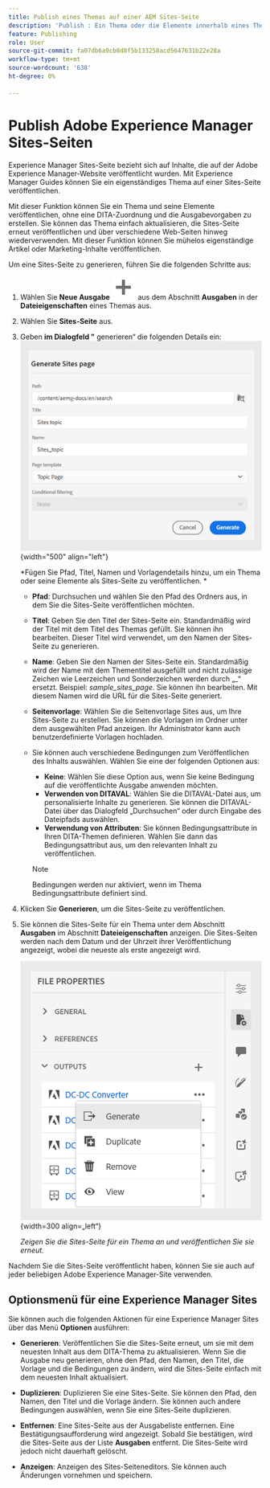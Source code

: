 ```yaml
---
title: Publish eines Themas auf einer AEM Sites-Seite
description: 'Publish : Ein Thema oder die Elemente innerhalb eines Themas in einer Adobe Experience Manager Sites-Ausgabe.  Erfahren Sie, wie Sie die für ein Thema vorhandene Experience Manager Sites-Seite anzeigen und erneut veröffentlichen.'
feature: Publishing
role: User
source-git-commit: fa07db6a9cb8d8f5b133258acd5647631b22e28a
workflow-type: tm+mt
source-wordcount: '638'
ht-degree: 0%

---
```


# Publish Adobe Experience Manager Sites-Seiten


Experience Manager Sites-Seite bezieht sich auf Inhalte, die auf der Adobe Experience Manager-Website veröffentlicht wurden. Mit Experience Manager Guides können Sie ein eigenständiges Thema auf einer Sites-Seite veröffentlichen.

Mit dieser Funktion können Sie ein Thema und seine Elemente veröffentlichen, ohne eine DITA-Zuordnung und die Ausgabevorgaben zu erstellen. Sie können das Thema einfach aktualisieren, die Sites-Seite erneut veröffentlichen und über verschiedene Web-Seiten hinweg wiederverwenden. Mit dieser Funktion können Sie mühelos eigenständige Artikel oder Marketing-Inhalte veröffentlichen.





Um eine Sites-Seite zu generieren, führen Sie die folgenden Schritte aus:




1. Wählen Sie **Neue Ausgabe** ![Symbol „Neue Ausgabe](./images/Add_icon.svg) aus dem Abschnitt **Ausgaben** in der **Dateieigenschaften** eines Themas aus.
1. Wählen Sie **Sites-Seite** aus.


1. Geben **im Dialogfeld &quot;** generieren“ die folgenden Details ein:
   ![Fügen Sie den Pfad und die Vorlagendetails auf der Seite „Sites generieren“ hinzu](images/aem-sites-page-generate.png){width="500" align="left"}

   *Fügen Sie Pfad, Titel, Namen und Vorlagendetails hinzu, um ein Thema oder seine Elemente als Sites-Seite zu veröffentlichen. *

   * **Pfad**: Durchsuchen und wählen Sie den Pfad des Ordners aus, in dem Sie die Sites-Seite veröffentlichen möchten.
   * **Titel**: Geben Sie den Titel der Sites-Seite ein. Standardmäßig wird der Titel mit dem Titel des Themas gefüllt. Sie können ihn bearbeiten. Dieser Titel wird verwendet, um den Namen der Sites-Seite zu generieren.
   * **Name**: Geben Sie den Namen der Sites-Seite ein. Standardmäßig wird der Name mit dem Thementitel ausgefüllt und nicht zulässige Zeichen wie Leerzeichen und Sonderzeichen werden durch „_“ ersetzt. Beispiel: *sample_sites_page*. Sie können ihn bearbeiten. Mit diesem Namen wird die URL für die Sites-Seite generiert.
   * **Seitenvorlage**: Wählen Sie die Seitenvorlage Sites aus, um Ihre Sites-Seite zu erstellen. Sie können die Vorlagen im Ordner unter dem ausgewählten Pfad anzeigen. Ihr Administrator kann auch benutzerdefinierte Vorlagen hochladen.


   * Sie können auch verschiedene Bedingungen zum Veröffentlichen des Inhalts auswählen.  Wählen Sie eine der folgenden Optionen aus:


      * **Keine**: Wählen Sie diese Option aus, wenn Sie keine Bedingung auf die veröffentlichte Ausgabe anwenden möchten.
      * **Verwenden von DITAVAL**: Wählen Sie die DITAVAL-Datei aus, um personalisierte Inhalte zu generieren. Sie können die DITAVAL-Datei über das Dialogfeld „Durchsuchen“ oder durch Eingabe des Dateipfads auswählen.
      * **Verwendung von Attributen**: Sie können Bedingungsattribute in Ihren DITA-Themen definieren. Wählen Sie dann das Bedingungsattribut aus, um den relevanten Inhalt zu veröffentlichen.

     >[!NOTE]
     > 
     >Bedingungen werden nur aktiviert, wenn im Thema Bedingungsattribute definiert sind.



1. Klicken Sie **Generieren**, um die Sites-Seite zu veröffentlichen.
1. Sie können die Sites-Seite für ein Thema unter dem Abschnitt **Ausgaben** im Abschnitt **Dateieigenschaften** anzeigen. Die Sites-Seiten werden nach dem Datum und der Uhrzeit ihrer Veröffentlichung angezeigt, wobei die neueste als erste angezeigt wird.

   ![Anzeigen der Sites-Seite für ein Thema](images/aem-sites-outputs.png){width=300 align=„left“}

   *Zeigen Sie die Sites-Seite für ein Thema an und veröffentlichen Sie sie erneut.*




Nachdem Sie die Sites-Seite veröffentlicht haben, können Sie sie auch auf jeder beliebigen Adobe Experience Manager-Site verwenden.


## Optionsmenü für eine Experience Manager Sites

Sie können auch die folgenden Aktionen für eine Experience Manager Sites über das Menü **Optionen** ausführen:

* **Generieren**: Veröffentlichen Sie die Sites-Seite erneut, um sie mit dem neuesten Inhalt aus dem DITA-Thema zu aktualisieren. Wenn Sie die Ausgabe neu generieren, ohne den Pfad, den Namen, den Titel, die Vorlage und die Bedingungen zu ändern, wird die Sites-Seite einfach mit dem neuesten Inhalt aktualisiert.

* **Duplizieren**: Duplizieren Sie eine Sites-Seite. Sie können den Pfad, den Namen, den Titel und die Vorlage ändern. Sie können auch andere Bedingungen auswählen, wenn Sie eine Sites-Seite duplizieren.

* **Entfernen**: Eine Sites-Seite aus der Ausgabeliste entfernen. Eine Bestätigungsaufforderung wird angezeigt. Sobald Sie bestätigen, wird die Sites-Seite aus der Liste **Ausgaben** entfernt. Die Sites-Seite wird jedoch nicht dauerhaft gelöscht.

* **Anzeigen**: Anzeigen des Sites-Seiteneditors. Sie können auch Änderungen vornehmen und speichern.
